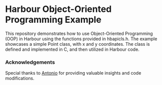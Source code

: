 # Harbour Object-Oriented Programming Example
This repository demonstrates how to use Object-Oriented Programming (OOP) in Harbour using the functions provided in hbapicls.h.
The example showcases a simple Point class, with x and y coordinates. The class is defined and implemented in C, and then utilized in Harbour code.

### Acknowledgements
Special thanks to [Antonio](https://github.com/FiveTechSoft) for providing valuable insights and code modifications.